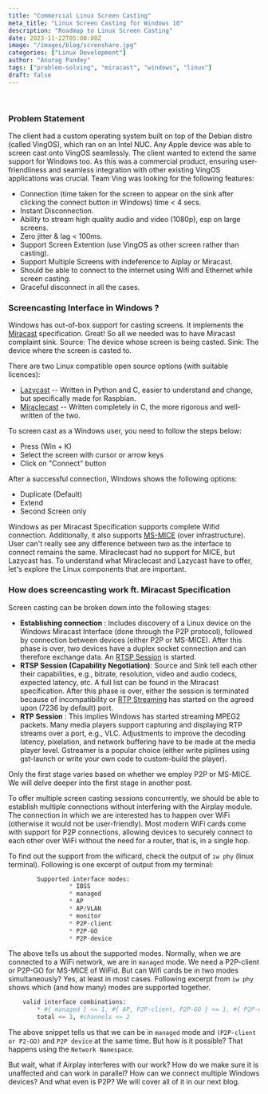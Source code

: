 ```yaml
---
title: "Commercial Linux Screen Casting"
meta_title: "Linux Screen Casting for Windows 10"
description: "Roadmap to Linux Screen Casting"
date: 2023-11-22T05:00:00Z
image: "/images/blog/screnshare.jpg"
categories: ["Linux Development"]
author: "Anurag Pandey"
tags: ["problem-solving", "miracast", "windows", "linux"]
draft: false
---
```


<br>

### Problem Statement
The client had a custom operating system built on top of the Debian distro (called VingOS), which ran on an Intel NUC. Any Apple device was able to screen cast onto VingOS seamlessly. The client wanted to extend the same support for Windows too. As this was a commercial product, ensuring user-friendliness and seamless integration with other existing VingOS applications was crucial. Team Ving was looking for the following features:
- Connection (time taken for the screen to appear on the sink after clicking the connect button in Windows) time < 4 secs.
- Instant Disconnection.
- Ability to stream high quality audio and video (1080p), esp on large screens.
- Zero jitter & lag < 100ms.
- Support Screen Extention (use VingOS as other screen rather than casting).
- Support Multiple Screens with indeference to Aiplay or Miracast.
- Should be able to connect to the internet using Wifi and Ethernet while screen casting.
- Graceful disconnect in all the cases.



### Screencasting Interface in Windows ?

Windows has out-of-box support for casting screens. It implements the [Miracast](https://www.wi-fi.org/discover-wi-fi/miracast) specification. Great! So all we needed was to have Miracast complaint sink.
Source: The device whose screen is being casted.
Sink: The device where the screen is casted to.

There are two Linux compatible open source options (with suitable licences):
- [Lazycast](https://github.com/homeworkc/lazycast) -- Written in Python and C, easier to understand and change, but specifically made for Raspbian.
- [Miraclecast](https://github.com/albfan/miraclecast) -- Written completely in C, the more rigorous and well-written of the two.


To screen cast as a Windows user, you need to follow the steps below:
- Press (Win + K)
- Select the screen with cursor or arrow keys
- Click on "Connect" button

After a successful connection, Windows shows the following options: 
- Duplicate (Default)
- Extend
- Second Screen only


Windows as per Miracast Specification supports complete Wifid connection. Additionally, it also supports [MS-MICE](https://learn.microsoft.com/en-us/openspecs/windows_protocols/ms-mice/9598ca72-d937-466c-95f6-70401bb10bdb) (over infrastructure). User can't really see any difference between two as the interface to connect remains the same. Miraclecast had no support for MICE, but Lazycast has. To understand what Miraclecast and Lazycast have to offer, let's explore the Linux components that are important. 


### How does screencasting work ft. Miracast Specification

Screen casting can be broken down into the following stages:
- **Establishing connection** : Includes discovery of a Linux device on the Windows Miracast Interface (done through the P2P protocol), followed by connection between devices (either P2P or MS-MICE). After this phase is over, two devices have a duplex socket connection and can therefore exchange data. An [RTSP Session](https://en.wikipedia.org/wiki/Real_Time_Streaming_Protocol) is started.
- **RTSP Session (Capability Negotiation)**: Source and Sink tell each other their capabilities, e.g., bitrate, resolution, video and audio codecs, expected latency, etc. A full list can be found in the Miracast specification. After this phase is over, either the session is terminated because of incompatibility or [RTP Streaming](https://en.wikipedia.org/wiki/Real-time_Transport_Protocol) has started on the agreed upon (7236 by default) port.
- **RTP Session** : This implies Windows has started streaming MPEG2 packets. Many media players support capturing and displaying RTP streams over a port, e.g., VLC. Adjustments to improve the decoding latency, pixelation, and network buffering have to be made at the media player level. Gstreamer is a popular choice (either write piplines using gst-launch or write your own code to custom-build the player).

Only the first stage varies based on whether we employ P2P or MS-MICE. We will delve deeper into the first stage in another post.

To offer multiple screen casting sessions concurrently, we should be able to establish multiple connections without interfering with the Airplay module. The connection in which we are interested has to happen over WiFi (otherwise it would not be user-friendly). Most modern WiFi cards come with support for P2P connections, allowing devices to securely connect to each other over WiFi without the need for a router, that is, in a single hop.

To find out the support from the wificard, check the output of `iw phy` (linux terminal). Following is one excerpt of output from my terminal:

```python
        Supported interface modes:
                 * IBSS
                 * managed
                 * AP
                 * AP/VLAN
                 * monitor
                 * P2P-client
                 * P2P-GO
                 * P2P-device

```
The above tells us about the supported modes. Normally, when we are connected to a WiFi network, we are in `managed` mode. We need a P2P-client or P2P-GO for MS-MICE of WiFid. But can Wifi cards be in two modes simultaneously? Yes, at least in most cases. Following excerpt from `iw phy` shows which (and how many) modes are supported together.

```python
    valid interface combinations:
        * #{ managed } <= 1, #{ AP, P2P-client, P2P-GO } <= 1, #{ P2P-device } <= 1,
        total <= 3, #channels <= 2
```

The above snippet tells us that we can be in `managed` mode and `(P2P-client or P2-GO)` and `P2P device` at the same time. But how is it possible? That happens using the `Network Namespace`.

But wait, what if Airplay interferes with our work? How do we make sure it is unaffected and can work in parallel? How can we connect multiple Windows devices? And what even is P2P? We will cover all of it in our next blog.
